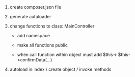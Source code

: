 1. create composer.json file

2. generate autuloader

2. change functions to class: MainController
    - add namespace 
    - make all functions public
    
    - when call function within object must add $this->
        $this->confirmData(...)

3. autoload in index / create object / invoke methods

